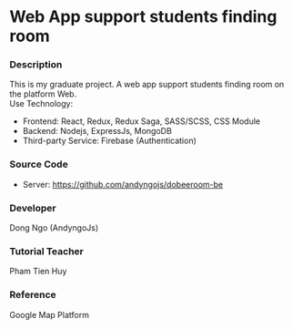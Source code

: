 # Web App support students finding room

### Description
This is my graduate project. A web app support students finding room on the platform Web.
<br> Use Technology:
- Frontend: React, Redux, Redux Saga, SASS/SCSS, CSS Module
- Backend: Nodejs, ExpressJs, MongoDB
- Third-party Service: Firebase (Authentication)

### Source Code 

- Server: https://github.com/andyngojs/dobeeroom-be

### Developer
Dong Ngo (AndyngoJs)

### Tutorial Teacher
Pham Tien Huy

### Reference

Google Map Platform

